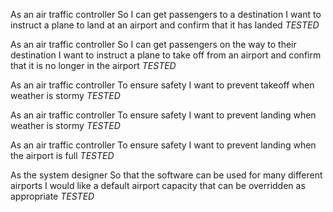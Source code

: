 As an air traffic controller
So I can get passengers to a destination
I want to instruct a plane to land at an airport and confirm that it has landed
*TESTED*

As an air traffic controller
So I can get passengers on the way to their destination
I want to instruct a plane to take off from an airport and confirm that it is no longer in the airport
*TESTED*

As an air traffic controller
To ensure safety
I want to prevent takeoff when weather is stormy
*TESTED*

As an air traffic controller
To ensure safety
I want to prevent landing when weather is stormy
*TESTED*

As an air traffic controller
To ensure safety
I want to prevent landing when the airport is full
*TESTED*

As the system designer
So that the software can be used for many different airports
I would like a default airport capacity that can be overridden as appropriate
*TESTED*
